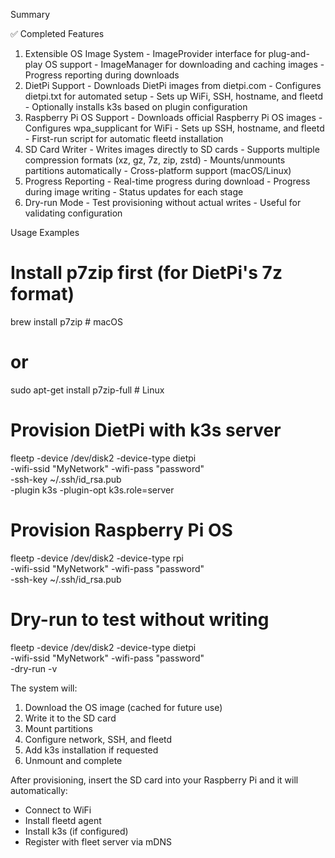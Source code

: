  Summary

  ✅ Completed Features

  1. Extensible OS Image System
    - ImageProvider interface for plug-and-play OS support
    - ImageManager for downloading and caching images
    - Progress reporting during downloads
  2. DietPi Support
    - Downloads DietPi images from dietpi.com
    - Configures dietpi.txt for automated setup
    - Sets up WiFi, SSH, hostname, and fleetd
    - Optionally installs k3s based on plugin configuration
  3. Raspberry Pi OS Support
    - Downloads official Raspberry Pi OS images
    - Configures wpa_supplicant for WiFi
    - Sets up SSH, hostname, and fleetd
    - First-run script for automatic fleetd installation
  4. SD Card Writer
    - Writes images directly to SD cards
    - Supports multiple compression formats (xz, gz, 7z, zip, zstd)
    - Mounts/unmounts partitions automatically
    - Cross-platform support (macOS/Linux)
  5. Progress Reporting
    - Real-time progress during download
    - Progress during image writing
    - Status updates for each stage
  6. Dry-run Mode
    - Test provisioning without actual writes
    - Useful for validating configuration

  Usage Examples

  # Install p7zip first (for DietPi's 7z format)
  brew install p7zip  # macOS
  # or
  sudo apt-get install p7zip-full  # Linux

  # Provision DietPi with k3s server
  fleetp -device /dev/disk2 -device-type dietpi \
    -wifi-ssid "MyNetwork" -wifi-pass "password" \
    -ssh-key ~/.ssh/id_rsa.pub \
    -plugin k3s -plugin-opt k3s.role=server

  # Provision Raspberry Pi OS
  fleetp -device /dev/disk2 -device-type rpi \
    -wifi-ssid "MyNetwork" -wifi-pass "password" \
    -ssh-key ~/.ssh/id_rsa.pub

  # Dry-run to test without writing
  fleetp -device /dev/disk2 -device-type dietpi \
    -wifi-ssid "MyNetwork" -wifi-pass "password" \
    -dry-run -v

  The system will:
  1. Download the OS image (cached for future use)
  2. Write it to the SD card
  3. Mount partitions
  4. Configure network, SSH, and fleetd
  5. Add k3s installation if requested
  6. Unmount and complete

  After provisioning, insert the SD card into your Raspberry Pi and it will automatically:
  - Connect to WiFi
  - Install fleetd agent
  - Install k3s (if configured)
  - Register with fleet server via mDNS
